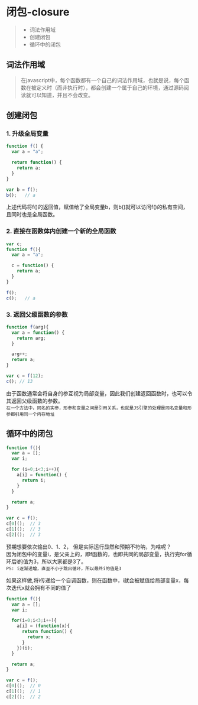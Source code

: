 # 闭包-closure

> * 词法作用域
> * 创建闭包
> * 循环中的闭包


## 词法作用域
> 在javascript中，每个函数都有一个自己的词法作用域，也就是说，每个函数在被定义时（而非执行时），都会创建一个属于自己的环境，通过源码阅读就可以知道，并且不会改变。

## 创建闭包

### 1. 升级全局变量
```js
function f() {
  var a = "a";

  return function() {
    return a;
  }
}

var b = f();
b();   // a
```

上述代码将f()的返回值，赋值给了全局变量b，则b()就可以访问f()的私有空间，且同时也是全局函数。

### 2. 直接在函数体内创建一个新的全局函数
```js
var c;
function f(){
  var a = "a";

  c = function() {
    return a;
  }
}

f();
c();   // a
```

### 3. 返回父级函数的参数
```js
function f(arg){
  var a = function() {
    return arg;
  }

  arg++;
  return a;
}

var c = f(12);
c(); // 13
```
由于函数通常会将自身的参互视为局部变量，因此我们创建返回函数时，也可以令其返回父级函数的参数。<br/>
`在一个方法中，同名的实参，形参和变量之间是引用关系，也就是JS引擎的处理是同名变量和形参都引用同一个内存地址`

## 循环中的闭包
```js
function f(){
  var a = [];
  var i;

  for (i=0;i<3;i++){
    a[i] = function() {
      return i;
    }
  }

  return a;
}

var c = f();
c[0]();  // 3
c[1]();  // 3
c[2]();  // 3
```
预期想要依次输出0、1、2， 但是实际运行显然和预期不符呐，为啥呢？<br/>
因为闭包中的变量i，是父亲上的，即f函数的，也即共同的局部变量，执行完for循环后i的值为3，所以大家都是3了。<br/>
`PS: i逐渐递增，直至不小于跳出循环，所以最终i的值是3`

如果这样做,将i传递给一个自调函数，则在函数中，i就会被赋值给局部变量x，每次迭代x就会拥有不同的值了
```js
function f(){
  var a = [];
  var i;

  for(i=0;i<3;i++){
    a[i] = (function(x){
      return function() {
        return x;
      }
    })(i);
  }

  return a;
}

var c = f();
c[0]();  // 0
c[1]();  // 1
c[2]();  // 2
```
